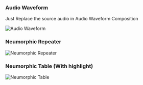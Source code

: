 ### Audio Waveform ###

Just Replace the source audio in Audio Waveform Composition

![Audio Waveform](https://user-images.githubusercontent.com/65365101/117722976-6d180680-b1ff-11eb-86bd-756d302c3fd4.gif)

### Neumorphic Repeater ###

![Neumorphic Repeater](https://user-images.githubusercontent.com/65365101/117727015-18778a00-b205-11eb-926f-415de7dcbc29.gif)

### Neumorphic Table (With highlight) ###

![Neumorphic Table](https://user-images.githubusercontent.com/65365101/117729181-1bc04500-b208-11eb-8646-8344a9568c07.gif)
